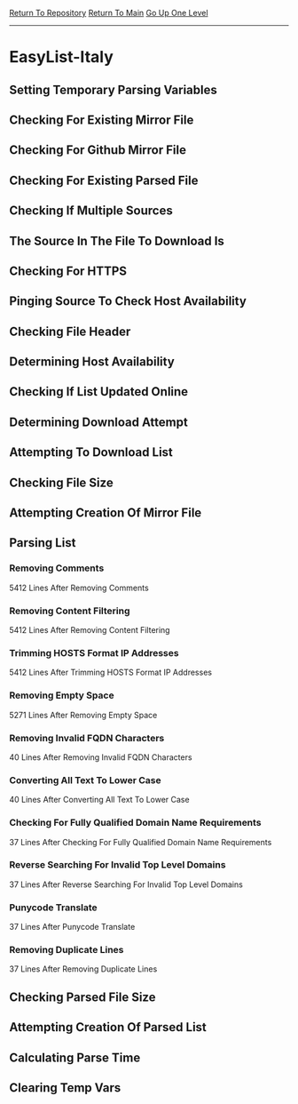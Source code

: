 [Return To Repository](https://github.com/bast69/piholeparser/)
[Return To Main](https://github.com/bast69/piholeparser/blob/master/RecentRunLogs/Mainlog.md)
[Go Up One Level](https://github.com/bast69/piholeparser/blob/master/RecentRunLogs/TopLevelScripts/30-Processing-External-Blacklists.md)
____________________________________
# EasyList-Italy
## Setting Temporary Parsing Variables
## Checking For Existing Mirror File
## Checking For Github Mirror File
## Checking For Existing Parsed File
## Checking If Multiple Sources
## The Source In The File To Download Is
## Checking For HTTPS
## Pinging Source To Check Host Availability
## Checking File Header
## Determining Host Availability
## Checking If List Updated Online
## Determining Download Attempt
## Attempting To Download List
## Checking File Size
## Attempting Creation Of Mirror File
## Parsing List
### Removing Comments
5412 Lines After Removing Comments
### Removing Content Filtering
5412 Lines After Removing Content Filtering
### Trimming HOSTS Format IP Addresses
5412 Lines After Trimming HOSTS Format IP Addresses
### Removing Empty Space
5271 Lines After Removing Empty Space
### Removing Invalid FQDN Characters
40 Lines After Removing Invalid FQDN Characters
### Converting All Text To Lower Case
40 Lines After Converting All Text To Lower Case
### Checking For Fully Qualified Domain Name Requirements
37 Lines After Checking For Fully Qualified Domain Name Requirements
### Reverse Searching For Invalid Top Level Domains
37 Lines After Reverse Searching For Invalid Top Level Domains
### Punycode Translate
37 Lines After Punycode Translate
### Removing Duplicate Lines
37 Lines After Removing Duplicate Lines
## Checking Parsed File Size
## Attempting Creation Of Parsed List
## Calculating Parse Time
## Clearing Temp Vars
